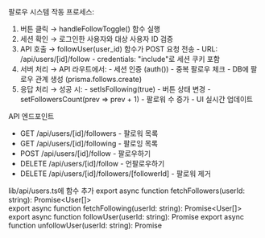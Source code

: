 팔로우 시스템 작동 프로세스:

  1. 버튼 클릭 → handleFollowToggle() 함수 실행
  2. 세션 확인 → 로그인한 사용자와 대상 사용자 ID 검증
  3. API 호출 → followUser(user_id) 함수가 POST 요청 전송
    - URL: /api/users/[id]/follow
    - credentials: "include"로 세션 쿠키 포함
  4. 서버 처리 → API 라우트에서:
    - 세션 인증 (auth())
    - 중복 팔로우 체크
    - DB에 팔로우 관계 생성 (prisma.follows.create)
  5. 응답 처리 → 성공 시:
    - setIsFollowing(true) - 버튼 상태 변경
    - setFollowersCount(prev => prev + 1) - 팔로워 수 증가
    - UI 실시간 업데이트

  API 엔드포인트
  - GET /api/users/[id]/followers - 팔로워 목록
  - GET /api/users/[id]/following - 팔로잉 목록
  - POST /api/users/[id]/follow - 팔로우하기
  - DELETE /api/users/[id]/follow - 언팔로우하기
  - DELETE /api/users/[id]/followers/[followerId] - 팔로워 제거

  lib/api/users.ts에 함수 추가
  export async function fetchFollowers(userId: string): Promise<User[]>       
  export async function fetchFollowing(userId: string): Promise<User[]>       
  export async function followUser(userId: string): Promise<boolean>
  export async function unfollowUser(userId: string): Promise<boolean>        

